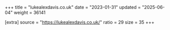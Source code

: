 +++
title = "lukealexdavis.co.uk"
date = "2023-01-31"
updated = "2025-06-04"
weight = 36141

[extra]
source = "https://lukealexdavis.co.uk/"
ratio = 29
size = 35
+++

